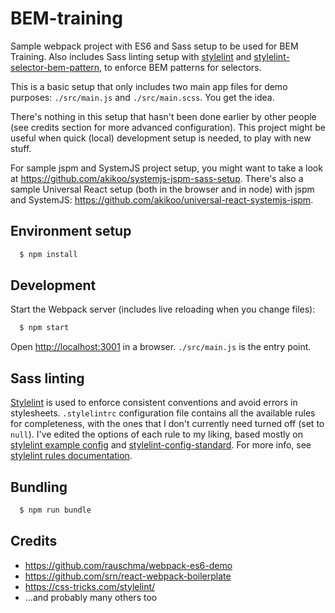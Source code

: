 # BEM-training
 
Sample webpack project with ES6 and Sass setup to be used for BEM Training. Also includes Sass linting setup with [stylelint](https://github.com/stylelint/stylelint) and [stylelint-selector-bem-pattern](https://github.com/davidtheclark/stylelint-selector-bem-pattern), to enforce BEM patterns for selectors.

This is a basic setup that only includes two main app files for demo purposes: `./src/main.js` and `./src/main.scss`. You get the idea.

There's nothing in this setup that hasn't been done earlier by other people (see credits section for more advanced configuration).
This project might be useful when quick (local) development setup is needed, to play with new stuff.

For sample jspm and SystemJS project setup, you might want to take a look at https://github.com/akikoo/systemjs-jspm-sass-setup.
There's also a sample Universal React setup (both in the browser and in node) with jspm and SystemJS: https://github.com/akikoo/universal-react-systemjs-jspm.

## Environment setup 

```sh
  $ npm install
```

## Development

Start the Webpack server (includes live reloading when you change files):

```sh
  $ npm start
```

Open [http://localhost:3001](http://localhost:3001) in a browser. `./src/main.js` is the entry point.

## Sass linting

[Stylelint](http://stylelint.io/) is used to enforce consistent conventions and avoid errors in stylesheets.
`.stylelintrc` configuration file contains all the available rules for completeness, with the ones that I don't currently need turned off (set to `null`).
I've edited the options of each rule to my liking, based mostly on [stylelint example config](http://stylelint.io/user-guide/example-config/) and [stylelint-config-standard](https://github.com/stylelint/stylelint-config-standard).
For more info, see [stylelint rules documentation](https://github.com/stylelint/stylelint/blob/master/docs/user-guide/rules.md).

## Bundling 

```sh
  $ npm run bundle
```

## Credits

- https://github.com/rauschma/webpack-es6-demo
- https://github.com/srn/react-webpack-boilerplate
- https://css-tricks.com/stylelint/
- ...and probably many others too
